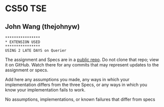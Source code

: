 # CS50 TSE
## John Wang (thejohnyw)

```
****************
* EXTENSION USED
****************
USING 2 LATE DAYS on Querier
```

The assignment and Specs are in a [public repo](https://github.com/CS50Spring2023/labs/tse).
Do not clone that repo; view it on GitHub.
Watch there for any commits that may represent updates to the assignment or specs.

Add here any assumptions you made, any ways in which your implementation differs from the three Specs, or any ways in which you know your implementation fails to work.

No assumptions, implementations, or known failures that differ from specs